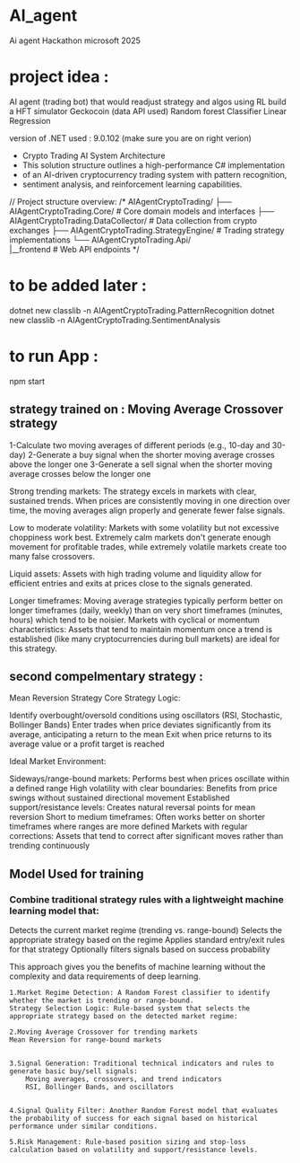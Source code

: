 # AI_agent
Ai agent Hackathon microsoft 2025

# project idea : 
AI agent (trading bot) that would readjust strategy and algos using RL 
build a HFT simulator
Geckocoin (data API used)
Random forest Classifier
Linear Regression


version of .NET used : 9.0.102 (make sure you are on right verion)

 * Crypto Trading AI System Architecture
 * This solution structure outlines a high-performance C# implementation
 * of an AI-driven cryptocurrency trading system with pattern recognition,
 * sentiment analysis, and reinforcement learning capabilities.
 

// Project structure overview:
/*
AIAgentCryptoTrading/
├── AIAgentCryptoTrading.Core/             # Core domain models and interfaces
├── AIAgentCryptoTrading.DataCollector/    # Data collection from crypto exchanges
├── AIAgentCryptoTrading.StrategyEngine/   # Trading strategy implementations
└── AIAgentCryptoTrading.Api/    
|__frontend          # Web API endpoints
*/

# to be added later :
dotnet new classlib -n AIAgentCryptoTrading.PatternRecognition
dotnet new classlib -n AIAgentCryptoTrading.SentimentAnalysis

# to run App : 
npm start

## strategy trained on : Moving Average Crossover strategy
1-Calculate two moving averages of different periods (e.g., 10-day and 30-day)
2-Generate a buy signal when the shorter moving average crosses above the longer one
3-Generate a sell signal when the shorter moving average crosses below the longer one

Strong trending markets: The strategy excels in markets with clear, sustained trends. When prices are consistently moving in one direction over time, the moving averages align properly and generate fewer false signals.

Low to moderate volatility: Markets with some volatility but not excessive choppiness work best. Extremely calm markets don't generate enough movement for profitable trades, while extremely volatile markets create too many false crossovers.

Liquid assets: Assets with high trading volume and liquidity allow for efficient entries and exits at prices close to the signals generated.

Longer timeframes: Moving average strategies typically perform better on longer timeframes (daily, weekly) than on very short timeframes (minutes, hours) which tend to be noisier.
Markets with cyclical or momentum characteristics: Assets that tend to maintain momentum once a trend is established (like many cryptocurrencies during bull markets) are ideal for this strategy.

## second compelmentary strategy : 
Mean Reversion Strategy
Core Strategy Logic:

Identify overbought/oversold conditions using oscillators (RSI, Stochastic, Bollinger Bands)
Enter trades when price deviates significantly from its average, anticipating a return to the mean
Exit when price returns to its average value or a profit target is reached

Ideal Market Environment:

Sideways/range-bound markets: Performs best when prices oscillate within a defined range
High volatility with clear boundaries: Benefits from price swings without sustained directional movement
Established support/resistance levels: Creates natural reversal points for mean reversion
Short to medium timeframes: Often works better on shorter timeframes where ranges are more defined
Markets with regular corrections: Assets that tend to correct after significant moves rather than trending continuously

## Model Used for training
### Combine traditional strategy rules with a lightweight machine learning model that:
Detects the current market regime (trending vs. range-bound)
Selects the appropriate strategy based on the regime
Applies standard entry/exit rules for that strategy
Optionally filters signals based on success probability

This approach gives you the benefits of machine learning without the complexity and data requirements of deep learning.

    1.Market Regime Detection: A Random Forest classifier to identify whether the market is trending or range-bound.
    Strategy Selection Logic: Rule-based system that selects the appropriate strategy based on the detected market regime:

    2.Moving Average Crossover for trending markets
    Mean Reversion for range-bound markets


    3.Signal Generation: Traditional technical indicators and rules to generate basic buy/sell signals:
        Moving averages, crossovers, and trend indicators
        RSI, Bollinger Bands, and oscillators


    4.Signal Quality Filter: Another Random Forest model that evaluates the probability of success for each signal based on historical performance under similar conditions.

    5.Risk Management: Rule-based position sizing and stop-loss calculation based on volatility and support/resistance levels.

